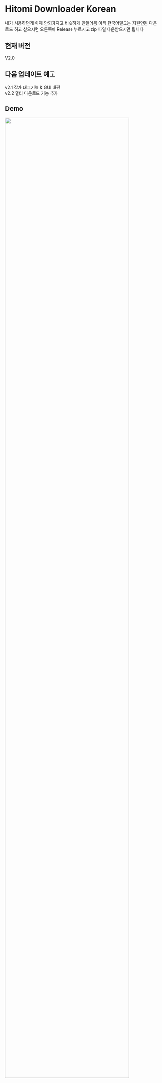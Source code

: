 # Hitomi Downloader Korean
내가 사용하던게 이제 안되가지고 비슷하게 만들어봄 아직 한국어말고는 지원안됨
다운로드 하고 싶으시면 오른쪽에 Release 누르시고 zip 파일 다운받으시면 됩니다

## 현재 버전
V2.0<br>

## 다음 업데이트 예고
v2.1 작가 태그기능 & GUI 개편<br>
v2.2 멀티 다운로드 기능 추가<br>

## Demo
<img src="https://github.com/jungjin0003/hitomi-downloader-KR/blob/master/img/image.PNG" width="90%"></img>

## 이전 버전
v1.0<br>
v1.1<br>

## 필수목록
.NET Framework 4.6.1 이 설치되어 있어야함 없으면 여기로<br>
.NET Framework 4.6.1 설치하기 : <https://www.microsoft.com/ko-kr/download/details.aspx?id=49982><br>
우회가 안되기 때문에 직접 GoodByeDPI 같은거나 VPN 사용해야함
